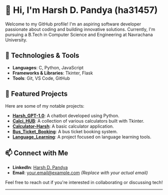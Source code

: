 # 👋 Hi, I'm Harsh D. Pandya (ha31457)

Welcome to my GitHub profile! I'm an aspiring software developer passionate about coding and building innovative solutions. Currently, I'm pursuing a B.Tech in Computer Science and Engineering at Navrachana University.

## 🔧 Technologies & Tools

- **Languages**: C, Python, JavaScript
- **Frameworks & Libraries**: Tkinter, Flask
- **Tools**: Git, VS Code, GitHub

## 🚀 Featured Projects

Here are some of my notable projects:

- **[Harsh_GPT-1.0](https://github.com/ha31457/Harsh_GPT-1.0)**: A chatbot developed using Python.
- **[Calci_HUB](https://github.com/ha31457/Calci_HUB)**: A collection of various calculators built with Tkinter.
- **[Calculator-Harsh](https://github.com/ha31457/Calculator-Harsh)**: A basic calculator application.
- **[Bus_Ticket_Booking](https://github.com/ha31457/Bus_Ticket_Booking)**: A bus ticket booking system.
- **[Language_Learning](https://github.com/ha31457/Language_Learning)**: A project focused on language learning tools.

## 📫 Connect with Me

- **LinkedIn**: [Harsh D. Pandya](https://www.linkedin.com/in/pandya-harsh-dushyantbhai/)
- **Email**: [your.email@example.com](mailto:your.email@example.com) *(Replace with your actual email)*

Feel free to reach out if you're interested in collaborating or discussing tech!

---

